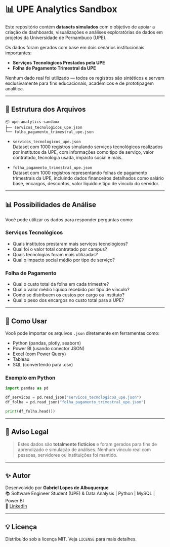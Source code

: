 # 📊 UPE Analytics Sandbox

Este repositório contém **datasets simulados** com o objetivo de apoiar a criação de dashboards, visualizações e análises exploratórias de dados em projetos da Universidade de Pernambuco (UPE).

Os dados foram gerados com base em dois cenários institucionais importantes:

- **Serviços Tecnológicos Prestados pela UPE**
- **Folha de Pagamento Trimestral da UPE**

Nenhum dado real foi utilizado — todos os registros são sintéticos e servem exclusivamente para fins educacionais, acadêmicos e de prototipagem analítica.

---

## 📁 Estrutura dos Arquivos

```
📦 upe-analytics-sandbox
├── servicos_tecnologicos_upe.json
└── folha_pagamento_trimestral_upe.json
```

- `servicos_tecnologicos_upe.json`  
  Dataset com 1000 registros simulando serviços tecnológicos realizados por institutos da UPE, com informações como tipo de serviço, valor contratado, tecnologia usada, impacto social e mais.

- `folha_pagamento_trimestral_upe.json`  
  Dataset com 1000 registros representando folhas de pagamento trimestrais da UPE, incluindo dados financeiros detalhados como salário base, encargos, descontos, valor líquido e tipo de vínculo do servidor.

---

## 📊 Possibilidades de Análise

Você pode utilizar os dados para responder perguntas como:

### Serviços Tecnológicos
- Quais institutos prestaram mais serviços tecnológicos?
- Qual foi o valor total contratado por campus?
- Quais tecnologias foram mais utilizadas?
- Qual o impacto social médio por tipo de serviço?

### Folha de Pagamento
- Qual o custo total da folha em cada trimestre?
- Qual o valor médio líquido recebido por tipo de vínculo?
- Como se distribuem os custos por cargo ou instituto?
- Qual o peso dos encargos no custo total para a UPE?

---

## 🚀 Como Usar

Você pode importar os arquivos `.json` diretamente em ferramentas como:

- Python (pandas, plotly, seaborn)
- Power BI (usando conector JSON)
- Excel (com Power Query)
- Tableau
- SQL (convertendo para .csv)

### Exemplo em Python

```python
import pandas as pd

df_servicos = pd.read_json("servicos_tecnologicos_upe.json")
df_folha = pd.read_json("folha_pagamento_trimestral_upe.json")

print(df_folha.head())
```

---

## 🔐 Aviso Legal

> Estes dados são **totalmente fictícios** e foram gerados para fins de aprendizado e simulação de análises. Nenhum vínculo real com pessoas, servidores ou instituições foi mantido.

---

## ✨ Autor

Desenvolvido por **Gabriel Lopes de Albuquerque**  
📚 Software Engineer Student (UPE) & Data Analysis | Python | MySQL | Power BI  
🔗 [LinkedIn](https://www.linkedin.com/in/gabriel-lopes-de-albuquerque-658a8317b/)

---

## 💡 Licença

Distribuído sob a licença MIT. Veja `LICENSE` para mais detalhes.
